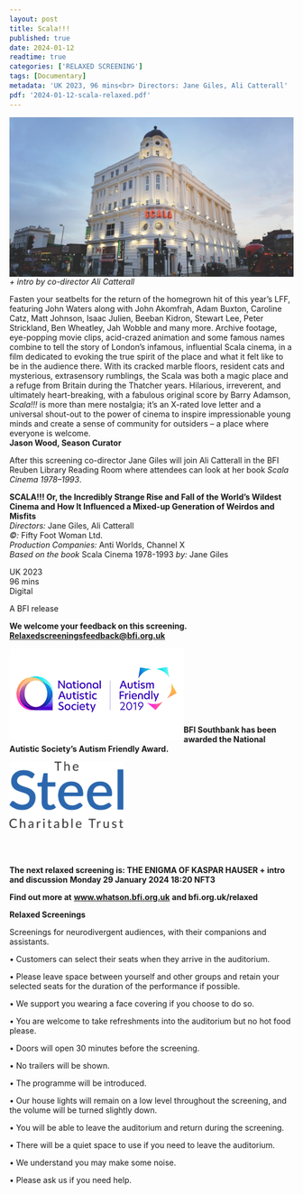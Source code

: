 ```yaml
---
layout: post
title: Scala!!!
published: true
date: 2024-01-12
readtime: true
categories: ['RELAXED SCREENING']
tags: [Documentary]
metadata: 'UK 2023, 96 mins<br> Directors: Jane Giles, Ali Catterall'
pdf: '2024-01-12-scala-relaxed.pdf'
---
```


<img style="float: left;" src="/img/scala.png"><br><br><br><br><br><br><br><br><br><br><br>


_+ intro by co-director Ali Catterall_

Fasten your seatbelts for the return of the homegrown hit of this year’s LFF, featuring John Waters along with John Akomfrah, Adam Buxton, Caroline Catz, Matt Johnson, Isaac Julien, Beeban Kidron, Stewart Lee, Peter Strickland, Ben Wheatley, Jah Wobble and many more. Archive footage, eye-popping movie clips, acid-crazed animation and some famous names combine to tell the story of London’s infamous, influential Scala cinema, in a film dedicated to evoking the true spirit of the place and what it felt like to be in the audience there. With its cracked marble floors, resident cats and mysterious, extrasensory rumblings, the Scala was both a magic place and a refuge from Britain during the Thatcher years. Hilarious, irreverent, and ultimately heart-breaking, with a fabulous original score by Barry Adamson, _Scala!!!_ is more than mere nostalgia; it’s an X-rated love letter and a universal shout-out to the power of cinema to inspire impressionable young minds and create a sense of community for outsiders – a place where everyone is welcome.  
**Jason Wood, Season Curator**  

After this screening co-director Jane Giles will join Ali Catterall in the BFI Reuben Library Reading Room where attendees can look at her book _Scala Cinema 1978–1993_.

**SCALA!!! Or, the Incredibly Strange Rise and Fall of the World’s Wildest Cinema and How It Influenced a Mixed-up Generation of Weirdos and Misfits**  
_Directors:_ Jane Giles, Ali Catterall  
_©:_ Fifty Foot Woman Ltd.  
_Production Companies:_ Anti Worlds, Channel X  
_Based on the book_ Scala Cinema 1978-1993 _by:_ Jane Giles  

UK 2023  
96 mins  
Digital  

A BFI release


**We welcome your feedback on this screening. Relaxedscreeningsfeedback@bfi.org.uk**


<img style="float: left;" src="/img/autistic_society.png"><br><br><br><br><br><br><br><br>
**BFI Southbank has been awarded the National Autistic Society’s Autism Friendly Award.**

<img style="float: left;" src="/img/steel-charitable-trust-logo-01.jpg" width="40%" height="40%"><br><br><br><br><br><br><br><br><br><br>

**The next relaxed screening is: 
THE ENIGMA OF KASPAR HAUSER + intro and discussion**
**Monday 29 January 2024 18:20 NFT3**
<br>


**Find out more at**
**www.whatson.bfi.org.uk**
**and bfi.org.uk/relaxed**


**Relaxed Screenings**

Screenings for neurodivergent audiences, with their companions and assistants.

• Customers can select their seats when they arrive in the auditorium. 

• Please leave space between yourself and other groups and retain your selected seats for the duration of the performance if possible.

• We support you wearing a face covering if you choose to do so.

• You are welcome to take refreshments into the auditorium but no hot food please.

• Doors will open 30 minutes before the screening.

• No trailers will be shown.

• The programme will be introduced.

• Our house lights will remain on a low level throughout the screening, and the volume will be turned slightly down.

• You will be able to leave the auditorium and return during the screening.

• There will be a quiet space to use if you need to leave the auditorium.

• We understand you may make some noise.

• Please ask us if you need help.
<!--stackedit_data:
eyJoaXN0b3J5IjpbODYyNDkwNTIzXX0=
-->
